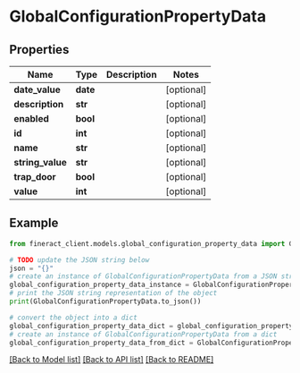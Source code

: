 # GlobalConfigurationPropertyData


## Properties

Name | Type | Description | Notes
------------ | ------------- | ------------- | -------------
**date_value** | **date** |  | [optional] 
**description** | **str** |  | [optional] 
**enabled** | **bool** |  | [optional] 
**id** | **int** |  | [optional] 
**name** | **str** |  | [optional] 
**string_value** | **str** |  | [optional] 
**trap_door** | **bool** |  | [optional] 
**value** | **int** |  | [optional] 

## Example

```python
from fineract_client.models.global_configuration_property_data import GlobalConfigurationPropertyData

# TODO update the JSON string below
json = "{}"
# create an instance of GlobalConfigurationPropertyData from a JSON string
global_configuration_property_data_instance = GlobalConfigurationPropertyData.from_json(json)
# print the JSON string representation of the object
print(GlobalConfigurationPropertyData.to_json())

# convert the object into a dict
global_configuration_property_data_dict = global_configuration_property_data_instance.to_dict()
# create an instance of GlobalConfigurationPropertyData from a dict
global_configuration_property_data_from_dict = GlobalConfigurationPropertyData.from_dict(global_configuration_property_data_dict)
```
[[Back to Model list]](../README.md#documentation-for-models) [[Back to API list]](../README.md#documentation-for-api-endpoints) [[Back to README]](../README.md)


